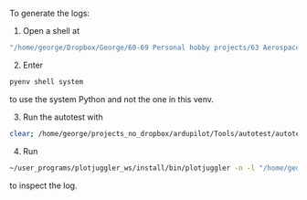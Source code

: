 To generate the logs:

1. Open a shell at

```bash
"/home/george/Dropbox/George/60-69 Personal hobby projects/63 Aerospace/63.18_ardupilot_controller_analysis/tecs_analysis_2/temp_dir"
```

2. Enter

```bash
pyenv shell system
```

to use the system Python and not the one in this venv.

3. Run the autotest with

```bash
clear; /home/george/projects_no_dropbox/ardupilot/Tools/autotest/autotest.py test.Plane.fly_tecs_test
```

4. Run

```bash
~/user_programs/plotjuggler_ws/install/bin/plotjuggler -n -l "/home/george/Dropbox/George/60-69 Personal hobby projects/63 Aerospace/63.18_ardupilot_controller_analysis/tecs_analysis_2/pj_layout.xml" -d logs/00000002.BIN &
```

to inspect the log.
